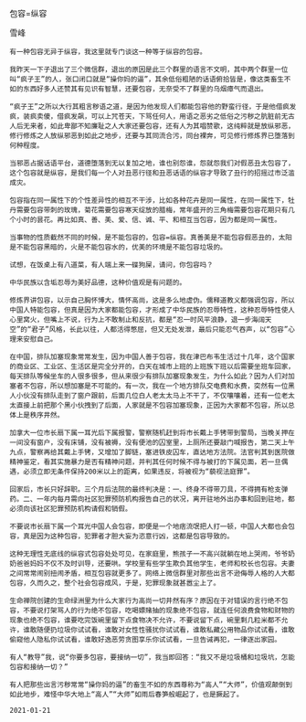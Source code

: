 包容=纵容

雪峰


    有一种包容无异于纵容，我这里就专门谈这一种等于纵容的包容。

    我昨天一下子退出了三个微信群，退出的原因是此三个群里的语言不文明，其中两个群里一位叫“疯子王”的人，张口闭口就是“操你妈的逼”，其余低俗粗陋的话语俯拾皆是，像这类畜生不如的东西好多人还赞其有见识有智慧，还要包容，无奈受不了群里的乌烟瘴气而退出。

    “疯子王”之所以大行其粗言秽语之道，是因为他发现人们都能包容他的野蛮行径，于是他借疯发疯，装疯卖傻，借疯发飙，可以上咒苍天，下骂任何人，用语之恶劣之低俗之污秽之肮脏前无古人后无来者，如此卑鄙不知廉耻之人大家还要包容，还有人为其唱赞歌，这纯粹就是放纵邪恶，修行修炼之人放纵邪恶到如此之地步，还要与其同流合污，同台裸奔，可见修行修炼界已堕落到何种程度。

    当邪恶占据话语平台，道德堕落到无以复加之地，谁也别怨谁，怨就怨我们对假恶丑太包容了，这个包容就是纵容，是我们每一个人对丑恶行径和丑恶话语的纵容才导致了丑行的招摇过市泛滥成灾。

    包容指在同一属性下的个性差异性的相互不干涉，比如各种花卉是同一属性，在同一属性下，牡丹需要包容带刺的玫瑰，菊花需要包容寒天绽放的腊梅，常年盛开的三角梅需要包容花期只有几个小时的昙花。再比如真、善、美、爱、信、诚、平、和相互当包容，因为都是同一属性。

    当事物的性质截然不同的时候，是不能包容的，包容=纵容。真善美是不能包容假恶丑的，太阳是不能包容黑暗的，火是不能包容水的，优美的环境是不能包容垃圾的。

    试想，在饭桌上有八道菜，有人端上来一碟狗屎，请问，你包容吗？

    中华民族以含垢忍辱为美好品德，这种价值观是有问题的。

    修炼界讲包容，以示自己胸怀博大，情怀高尚，这是多么地虚伪。儒释道教义都强调包容，所以中国人特能包容，但真是因为大家都能包容，才形成了中华民族的忍辱特性，这种忍辱特性使人心里窝火，但嘴上不说，行为上不敢制止和反抗，都是“忍一时风平浪静，退一步海阔天空”的“君子”风格，长此以往，人都活得憋屈，但又无处发泄，最后只能忍气吞声，以“包容”心理来安慰自己。

    在中国，排队加塞现象常常发生，因为中国人善于包容，我在津巴布韦生活过十几年，这个国家的商业区、工业区、生活区是完全分开的，白天在城市上班的上班族下班以后需要坐班车回家，每天排队等候坐车的人很多很多，但从来很少有排队加塞现象发生，为什么如此？因为人们对加塞者不包容，所以想加塞是不可能的。有一次，我在一个地方排队交电费和水费，突然有一位黑人小伙没有排队走到了窗户跟前，后面几位白人老太太马上不干了，不仅嚷嚷着，还有一位老太太直接上前把那个黑小伙拽到了后面，人家就是不包容加塞现象，正因为大家都不包容，所以总体上是秩序井然。

    加拿大一位市长扇下属一耳光后下属报警，警察随机赶到将市长戴上手铐带到警局，当晚关押在一间没有窗户，没有床铺，没有被褥，没有便池的囚室里，上厕所还要敲门喊报告，第二天上午九点，警察再给其戴上手铐，又增加了脚链，塞进铁皮囚车，直达地方法院。法官判其到医院做精神鉴定，看其实施暴力是否有精神问题，并判其任何时候不得与被打的下属见面，若一旦偶遇，必须立即无条件保持200米以上的距离，如果违反，将被视为“藐视法庭罪”。

    回家后，市长只好辞职。三个月后法院的最终判决是：一、终身不得带刀具，不得拥有枪支弹药。二、一年内每月需向社区犯罪预防机构报告自己的状况，离开驻地外出办事和回到驻地，都必须向该社区犯罪预防机构请假和销假。

    不要说市长扇下属一个耳光中国人会包容，即便是一个地痞流氓把人打一顿，中国人大都也会包容，真是因为这种包容，犯罪者才胆大妄为恣意行凶，这都是包容导致的。

    这种无理性无底线的纵容式包容处处可见，在家庭里，熊孩子一不高兴就躺在地上哭闹，爷爷奶奶爸爸妈妈不仅不及时训导，还要哄。学校里有些学生欺负其他学生，老师和校长也包容。夫妻之间常常闹别扭闹矛盾，相互包容就更多了。网络上微信群里对那些出言不逊侮辱人格的人大都包容，久而久之，整个社会包容成风，于是，犯罪现象就甚嚣尘上了。

    生命禅院创建的生命绿洲里为什么大家行为高尚一切井然有序？原因在于对错误的言行绝不包容，不要说打架骂人的行为绝不包容，吃喝嫖赌抽的现象绝不包容，就连任何浪费食物和财物的现象也绝不包容，谁要吃完饭碗里留下点食物决不允许，不要说留下点，碗里剩几粒米都不允许，谁敢随便扔垃圾你试试看，谁敢对女性性骚扰你试试看，谁敢私藏公用物品你试试看，谁敢偷窥他人隐私你试试看，谁敢好逸恶劳贪图享乐你试试看，一旦告诫再犯，一律逐出家园。

    有人“教导”我，说“你要多包容，要接纳一切”，我当即回答：“我又不是垃圾桶和垃圾坑，怎能包容和接纳一切？”

    有人把那些出言污秽常常“操你妈的逼”的畜生不如的东西尊称为“高人”“大师”，价值观颠倒到如此地步，难怪中华大地上“高人”“大师”如雨后春笋般崛起了，也是撅起了。

    2021-01-21



